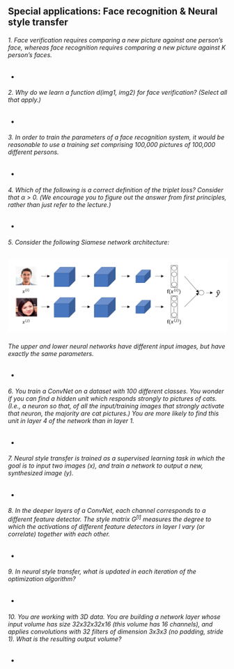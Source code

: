 ## Special applications: Face recognition & Neural style transfer

###### 1. Face verification requires comparing a new picture against one person’s face, whereas face recognition requires comparing a new picture against K person’s faces.
- 

###### 2. Why do we learn a function *d(img1, img2)* for face verification? (Select all that apply.)
-

###### 3. In order to train the parameters of a face recognition system, it would be reasonable to use a training set comprising 100,000 pictures of 100,000 different persons.
- 

###### 4. Which of the following is a correct definition of the triplet loss? Consider that α > 0. (We encourage you to figure out the answer from first principles, rather than just refer to the lecture.)
- 

###### 5. Consider the following Siamese network architecture:
![Image of Network](/convolutional-neural-networks/images/network.png)
###### The upper and lower neural networks have different input images, but have exactly the same parameters.
- 

###### 6. You train a ConvNet on a dataset with 100 different classes. You wonder if you can find a hidden unit which responds strongly to pictures of cats. (I.e., a neuron so that, of all the input/training images that strongly activate that neuron, the majority are cat pictures.) You are more likely to find this unit in layer 4 of the network than in layer 1.
- 

###### 7. Neural style transfer is trained as a supervised learning task in which the goal is to input two images (*x*), and train a network to output a new, synthesized image (*y*).
- 

###### 8. In the deeper layers of a ConvNet, each channel corresponds to a different feature detector. The style matrix *G<sup>[l]</sup>* measures the degree to which the activations of different feature detectors in layer *l* vary (or correlate) together with each other.
-

###### 9. In neural style transfer, what is updated in each iteration of the optimization algorithm?
-

###### 10. You are working with 3D data. You are building a network layer whose input volume has size 32x32x32x16 (this volume has 16 channels), and applies convolutions with 32 filters of dimension 3x3x3 (no padding, stride 1). What is the resulting output volume?
-

